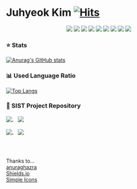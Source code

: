 # Juhyeok Kim [![Hits](https://hits.seeyoufarm.com/api/count/incr/badge.svg?url=https%3A%2F%2Fgithub.com%2Fkimdeagle&count_bg=%2379C83D&title_bg=%23444444&icon=opsgenie.svg&icon_color=%23E7E7E7&title=hits&edge_flat=false)](https://github.com/kimdeagle)

<p align="center"><img src="https://img.shields.io/badge/Java-007396?style=flat-square&logo=Java&logoColor=white"> <img src="https://img.shields.io/badge/Oracle-F80000?style=flat-square&logo=Oracle&logoColor=white"> <img src="https://img.shields.io/badge/HTML5-E34F26?style=flat-square&logo=HTML5&logoColor=white"> <img src="https://img.shields.io/badge/CSS3-1572B6?style=flat-square&logo=CSS3&logoColor=white"> <img src="https://img.shields.io/badge/JavaScript-F7DF1E?style=flat-square&logo=JavaScript&logoColor=black"> <img src="https://img.shields.io/badge/Bootstrap-7952B3?style=flat-square&logo=Bootstrap&logoColor=white"> <img src="https://img.shields.io/badge/jQuery-0769AD?style=flat-square&logo=jQuery&logoColor=white"> <img src="https://img.shields.io/badge/Spring-6DB33F?style=flat-square&logo=Spring&logoColor=white"> <img src="https://img.shields.io/badge/Vue.js-4FC08D?style=flat-square&logo=Vue.js&logoColor=white"></p>

### ⭐ Stats

[![Anurag's GitHub stats](https://github-readme-stats.vercel.app/api?username=kimdeagle&show_icons=true&theme=react&hide=stars,issues)](https://github.com/kimdeagle)

### 📊 Used Language Ratio

[![Top Langs](https://github-readme-stats.vercel.app/api/top-langs/?username=kimdeagle&layout=compact&theme=react)](https://github.com/kimdeagle)


### 📎 SIST Project Repository

<a href="https://github.com/kimdeagle/AirBnNaProject">
  <img align="center" src="https://github-readme-stats.vercel.app/api/pin/?username=kimdeagle&repo=AirBnNaProject&theme=react" />
</a>
&nbsp;&nbsp;
<a href="https://github.com/kimdeagle/servlet-jsp-project">
  <img align="center" src="https://github-readme-stats.vercel.app/api/pin/?username=kimdeagle&repo=servlet-jsp-project&theme=react" />
</a>
<br><br>
<a href="https://github.com/kimdeagle/jdbc-project">
  <img align="center" src="https://github-readme-stats.vercel.app/api/pin/?username=kimdeagle&repo=jdbc-project&theme=react" />
</a>
&nbsp;&nbsp;
<a href="https://github.com/kimdeagle/java-console-project">
  <img align="center" src="https://github-readme-stats.vercel.app/api/pin/?username=kimdeagle&repo=java-console-project&theme=react" />
</a>

<br><br>

Thanks to...   
[anuraghazra](https://github.com/anuraghazra/github-readme-stats)   
[Shields.io](https://shields.io/)   
[Simple Icons](https://simpleicons.org/)   

<!--
**kimdeagle/kimdeagle** is a ✨ _special_ ✨ repository because its `README.md` (this file) appears on your GitHub profile.

Here are some ideas to get you started:

- 🔭 I’m currently working on ...
- 🌱 I’m currently learning ...
- 👯 I’m looking to collaborate on ...
- 🤔 I’m looking for help with ...
- 💬 Ask me about ...
- 📫 How to reach me: ...
- 😄 Pronouns: ...
- ⚡ Fun fact: ...
-->

